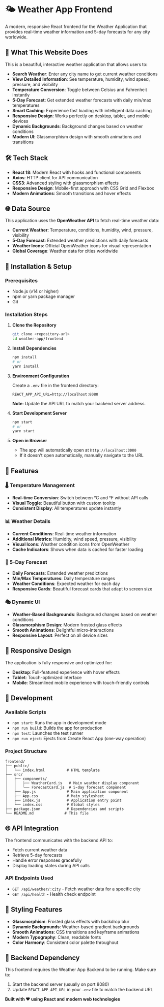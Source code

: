# 🌤️ Weather App Frontend

A modern, responsive React frontend for the Weather Application that provides real-time weather information and 5-day forecasts for any city worldwide.

## 🌟 What This Website Does

This is a beautiful, interactive weather application that allows users to:

- **Search Weather**: Enter any city name to get current weather conditions
- **View Detailed Information**: See temperature, humidity, wind speed, pressure, and visibility
- **Temperature Conversion**: Toggle between Celsius and Fahrenheit instantly
- **5-Day Forecast**: Get extended weather forecasts with daily min/max temperatures
- **Smart Caching**: Experience fast loading with intelligent data caching
- **Responsive Design**: Works perfectly on desktop, tablet, and mobile devices
- **Dynamic Backgrounds**: Background changes based on weather conditions
- **Modern UI**: Glassmorphism design with smooth animations and transitions

## 🛠️ Tech Stack

- **React 18**: Modern React with hooks and functional components
- **Axios**: HTTP client for API communication
- **CSS3**: Advanced styling with glassmorphism effects
- **Responsive Design**: Mobile-first approach with CSS Grid and Flexbox
- **Modern Animations**: Smooth transitions and hover effects

## 🌐 Data Source

This application uses the **OpenWeather API** to fetch real-time weather data:
- **Current Weather**: Temperature, conditions, humidity, wind, pressure, visibility
- **5-Day Forecast**: Extended weather predictions with daily forecasts
- **Weather Icons**: Official OpenWeather icons for visual representation
- **Global Coverage**: Weather data for cities worldwide

## 🚀 Installation & Setup

### Prerequisites
- Node.js (v14 or higher)
- npm or yarn package manager
- Git

### Installation Steps

1. **Clone the Repository**
   ```bash
   git clone <repository-url>
   cd weather-app/frontend
   ```

2. **Install Dependencies**
   ```bash
   npm install
   # or
   yarn install
   ```

3. **Environment Configuration**
   
   Create a `.env` file in the frontend directory:
   ```env
   REACT_APP_API_URL=http://localhost:8080
   ```
   
   **Note**: Update the API URL to match your backend server address.

4. **Start Development Server**
   ```bash
   npm start
   # or
   yarn start
   ```

5. **Open in Browser**
   - The app will automatically open at `http://localhost:3000`
   - If it doesn't open automatically, manually navigate to the URL

## 🎨 Features

### 🌡️ Temperature Management
- **Real-time Conversion**: Switch between °C and °F without API calls
- **Visual Toggle**: Beautiful button with custom tooltip
- **Consistent Display**: All temperatures update instantly

### 📊 Weather Details
- **Current Conditions**: Real-time weather information
- **Additional Metrics**: Humidity, wind speed, pressure, visibility
- **Visual Icons**: Weather condition icons from OpenWeather
- **Cache Indicators**: Shows when data is cached for faster loading

### 📅 5-Day Forecast
- **Daily Forecasts**: Extended weather predictions
- **Min/Max Temperatures**: Daily temperature ranges
- **Weather Conditions**: Expected weather for each day
- **Responsive Cards**: Beautiful forecast cards that adapt to screen size

### 🎭 Dynamic UI
- **Weather-Based Backgrounds**: Background changes based on weather conditions
- **Glassmorphism Design**: Modern frosted glass effects
- **Smooth Animations**: Delightful micro-interactions
- **Responsive Layout**: Perfect on all device sizes

## 📱 Responsive Design

The application is fully responsive and optimized for:
- **Desktop**: Full-featured experience with hover effects
- **Tablet**: Touch-optimized interface
- **Mobile**: Streamlined mobile experience with touch-friendly controls

## 🔧 Development

### Available Scripts

- `npm start`: Runs the app in development mode
- `npm run build`: Builds the app for production
- `npm test`: Launches the test runner
- `npm run eject`: Ejects from Create React App (one-way operation)

### Project Structure

```
frontend/
├── public/
│   └── index.html          # HTML template
├── src/
│   ├── components/
│   │   ├── WeatherCard.js   # Main weather display component
│   │   └── ForecastCard.js  # 5-day forecast component
│   ├── App.js              # Main application component
│   ├── App.css             # Main stylesheet
│   ├── index.js            # Application entry point
│   └── index.css           # Global styles
├── package.json            # Dependencies and scripts
└── README.md              # This file
```

## 🌐 API Integration

The frontend communicates with the backend API to:
- Fetch current weather data
- Retrieve 5-day forecasts
- Handle error responses gracefully
- Display loading states during API calls

### API Endpoints Used
- `GET /api/weather/:city` - Fetch weather data for a specific city
- `GET /api/health` - Health check endpoint

## 🎨 Styling Features

- **Glassmorphism**: Frosted glass effects with backdrop blur
- **Dynamic Backgrounds**: Weather-based gradient backgrounds
- **Smooth Animations**: CSS transitions and keyframe animations
- **Modern Typography**: Clean, readable fonts
- **Color Harmony**: Consistent color palette throughout



## 🔗 Backend Dependency

This frontend requires the Weather App Backend to be running. Make sure to:
1. Start the backend server (usually on port 8080)
2. Update `REACT_APP_API_URL` in your `.env` file to match the backend URL


**Built with ❤️ using React and modern web technologies**
